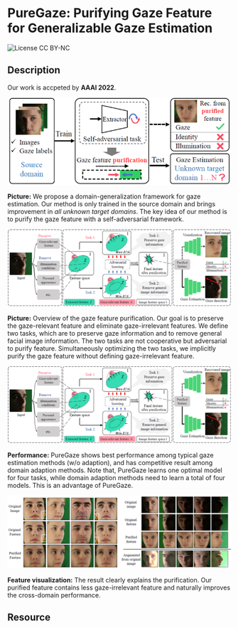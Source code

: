 # PureGaze: Purifying Gaze Feature for Generalizable Gaze Estimation
![License CC BY-NC](https://img.shields.io/badge/license-CC_BY--NC-DodgerBlue.svg?style=plastic)

## Description

Our work is accpeted by **AAAI 2022**.

<div align=center>  <img src="figures/overview.png" alt="overview" width="500" align="bottom" /> </div>

**Picture:** We propose a domain-generalization framework for gaze estimation. 
Our method is only trained in the source domain and brings improvement in *all unknown target domains*.
The key idea of our method is to purify the gaze feature with a self-adversarial framework.

<div align=center>  <img src="figures/pipeline.png" alt="pipeline" width="800" align="bottom" /> </div>  

**Picture:** Overview of the gaze feature purification. Our goal is to preserve the gaze-relevant feature and eliminate gaze-irrelevant
features. We define two tasks, which are to preserve gaze information and to remove general facial image
information. The two tasks are not cooperative but adversarial to purify feature. Simultaneously optimizing the two tasks, we
implicitly purify the gaze feature without defining gaze-irrelevant feature.

<div align=center>  <img src="figures/pipeline.png" alt="performance" width="800" align="bottom" /> </div>

**Performance:** PureGaze shows best performance among typical gaze estimation methods (w/o adaption), and has competitive result among domain adaption methods. Note that, PureGaze learns one optimal model for four tasks, while domain adaption methods need to learn a total of four models. This is an advantage of PureGaze.

<div align=center>  <img src="figures/visual.png" alt="performance" width="800" align="bottom" /> </div>

**Feature visualization:** The result clearly explains the purification. Our purified feature contains less gaze-irrelevant feature and naturally improves the cross-domain performance.

## Resource
